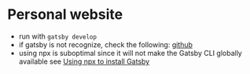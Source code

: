 # Personal website

- run with `gatsby develop`
- if gatsby is not recognize, check the following: [github](https://github.com/nodejs/node/issues/29287#issuecomment-524859390)
- using npx is suboptimal since it will not make the Gatsby CLI globally available see [Using npx to install Gatsby](https://www.gatsbyjs.com/docs/glossary/npm/#using-npx-to-install-gatsby)
